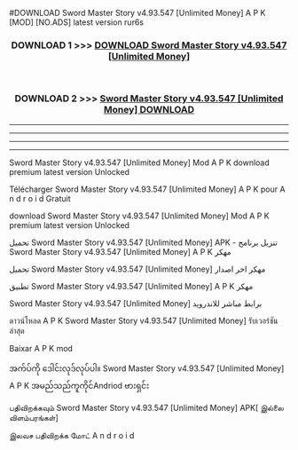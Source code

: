 #DOWNLOAD Sword Master Story v4.93.547  [Unlimited Money] A P K [MOD] [NO.ADS] latest version rur6s



<div align="center">

<h3>DOWNLOAD 1 >>> <a href="https://teeasianyam.web.app?sq=Sword Master Story v4.93.547  [Unlimited Money]">DOWNLOAD Sword Master Story v4.93.547  [Unlimited Money] </a></h3><br>

<h3>DOWNLOAD 2 >>> <a href="https://teeasianyam.web.app?sq=Sword Master Story v4.93.547  [Unlimited Money] ">Sword Master Story v4.93.547  [Unlimited Money]  DOWNLOAD </a></h3>

</div>


----------------------------------------------------------

----------------------------------------------------------

----------------------------------------------------------

----------------------------------------------------------


Sword Master Story v4.93.547  [Unlimited Money]  Mod A P K download premium latest version Unlocked

Télécharger Sword Master Story v4.93.547  [Unlimited Money]  A P K pour A n d r o i d Gratuit

download Sword Master Story v4.93.547  [Unlimited Money]  Mod A P K premium latest version Unlocked

تحميل Sword Master Story v4.93.547  [Unlimited Money]  APK - تنزيل برنامج Sword Master Story v4.93.547  [Unlimited Money]  A P K مهكر

تحميل Sword Master Story v4.93.547  [Unlimited Money]  مهكر اخر اصدار

تطبيق Sword Master Story v4.93.547  [Unlimited Money]  A P K مهكر

Sword Master Story v4.93.547  [Unlimited Money]  برابط مباشر للاندرويد

ดาวน์โหลด A P K Sword Master Story v4.93.547  [Unlimited Money]  รับเวอร์ชันล่าสุด

Baixar A P K mod

အက်ပ်ကို ဒေါင်းလုဒ်လုပ်ပါ။ Sword Master Story v4.93.547  [Unlimited Money]  A P K အမည်သည်ကူကိုင်Andriod ဗားရှင်း

பதிவிறக்கவும் Sword Master Story v4.93.547  [Unlimited Money]  APK[ இல்லை விளம்பரங்கள்] 
 
இலவச பதிவிறக்க மோட் A n d r o i d



